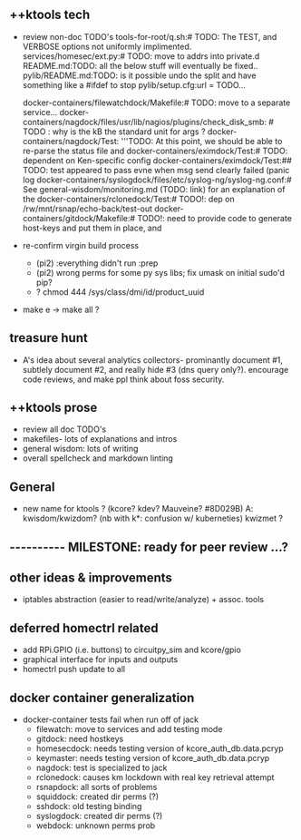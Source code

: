 ## ++ktools tech
   - review non-doc TODO's
      tools-for-root/q.sh:# TODO: The TEST, and VERBOSE options not uniformly implimented.
      services/homesec/ext.py:# TODO: move to addrs into private.d
      README.md:TODO: all the below stuff will eventually be fixed..
      pylib/README.md:TODO: is it possible undo the split and have something like a #ifdef to stop
      pylib/setup.cfg:url = TODO...

      docker-containers/filewatchdock/Makefile:# TODO: move to a separate service...
      docker-containers/nagdock/files/usr/lib/nagios/plugins/check_disk_smb:    # TODO : why is the kB the standard unit for args ?
      docker-containers/nagdock/Test:    '''TODO: At this point, we should be able to re-parse the status file and
      docker-containers/eximdock/Test:# TODO: dependent on Ken-specific config
      docker-containers/eximdock/Test:## TODO: test appeared to pass evne when msg send clearly failed (panic log
      docker-containers/syslogdock/files/etc/syslog-ng/syslog-ng.conf:# See general-wisdom/monitoring.md (TODO: link) for an explanation of the
      docker-containers/rclonedock/Test:# TODO!: dep on /rw/mnt/rsnap/echo-back/test-out
      docker-containers/gitdock/Makefile:# TODO!: need to provide code to generate host-keys and put them in place, and

   - re-confirm virgin build process
     - (pi2) :everything didn't run :prep
     - (pi2) wrong perms for some py sys libs; fix umask on initial sudo'd pip?
     - ? chmod 444 /sys/class/dmi/id/product_uuid
   - make e -> make all ?

## treasure hunt
   - A's idea about several analytics collectors- prominantly document #1,
     subtlely document #2, and really hide #3 (dns query only?).  encourage
     code reviews, and make ppl think about foss security.

## ++ktools prose
   - review all doc TODO's
   - makefiles- lots of explanations and intros
   - general wisdom: lots of writing
   - overall spellcheck and markdown linting

## General
   - new name for ktools ?  (kcore?  kdev?  Mauveine?  #8D029B)
     A: kwisdom/kwizdom?  (nb with k*: confusion w/ kuberneties)
     kwizmet ?

## ---------- MILESTONE: ready for peer review ...?

## other ideas & improvements
   - iptables abstraction (easier to read/write/analyze) + assoc. tools

## deferred homectrl related
   - add RPi.GPIO (i.e. buttons) to circuitpy_sim and kcore/gpio
   - graphical interface for inputs and outputs
   - homectrl push update to all

## docker container generalization
   - docker-container tests fail when run off of jack
     - filewatch: move to services and add testing mode
     - gitdock: need hostkeys
     - homesecdock: needs testing version of kcore_auth_db.data.pcryp
     - keymaster: needs testing version of kcore_auth_db.data.pcryp
     - nagdock: test is specialized to jack
     - rclonedock: causes km lockdown with real key retrieval attempt
     - rsnapdock: all sorts of problems
     - squiddock: created dir perms (?)
     - sshdock: old testing binding
     - syslogdock: created dir perms (?)
     - webdock: unknown perms prob
